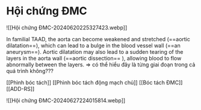 # Hội chứng ĐMC

![[Hội chứng ĐMC-20240620225327423.webp]]

In familial TAAD, the aorta can become weakened and stretched (==aortic dilatation==), which can lead to a bulge in the blood vessel wall (==an aneurysm==). Aortic dilatation may also lead to a sudden tearing of the layers in the aorta wall (==aortic dissection== ), allowing blood to flow abnormally between the layers.
=> có thể hiểu đây là từng giai đoạn trong cả quá trình không???

[[Phình bóc tách]]
[[Phình bóc tách động mạch chủ]]
[[Bóc tách ĐMC]]
[[ADD-RS]]

![[Hội chứng ĐMC-20240627224015814.webp]]